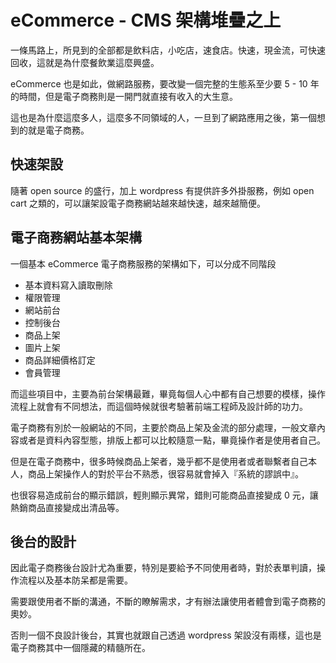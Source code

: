 # eCommerce - CMS 架構堆疊之上

一條馬路上，所見到的全部都是飲料店，小吃店，速食店。快速，現金流，可快速回收，這就是為什麼餐飲業這麼興盛。

eCommerce 也是如此，做網路服務，要改變一個完整的生態系至少要 5 - 10 年的時間，但是電子商務則是一開門就直接有收入的大生意。

這也是為什麼這麼多人，這麼多不同領域的人，一旦到了網路應用之後，第一個想到的就是電子商務。

## 快速架設

隨著 open source 的盛行，加上 wordpress 有提供許多外掛服務，例如 open cart 之類的，可以讓架設電子商務網站越來越快速，越來越簡便。

## 電子商務網站基本架構

一個基本 eCommerce 電子商務服務的架構如下，可以分成不同階段

 * 基本資料寫入讀取刪除
 * 權限管理
 * 網站前台
 * 控制後台
 * 商品上架
 * 圖片上架
 * 商品詳細價格訂定
 * 會員管理

而這些項目中，主要為前台架構最難，畢竟每個人心中都有自己想要的模樣，操作流程上就會有不同想法，而這個時候就很考驗著前端工程師及設計師的功力。

電子商務有別於一般網站的不同，主要於商品上架及金流的部分處理，一般文章內容或者是資料內容型態，排版上都可以比較隨意一點，畢竟操作者是使用者自己。

但是在電子商務中，很多時候商品上架者，幾乎都不是使用者或者聯繫者自己本人，商品上架操作人的對於平台不熟悉，很容易就會掉入『系統的謬誤中』。

也很容易造成前台的顯示錯誤，輕則顯示異常，錯則可能商品直接變成 0 元，讓熱銷商品直接變成出清品等。

## 後台的設計

因此電子商務後台設計尤為重要，特別是要給予不同使用者時，對於表單判讀，操作流程以及基本防呆都是需要。

需要跟使用者不斷的溝通，不斷的瞭解需求，才有辦法讓使用者體會到電子商務的奧妙。

否則一個不良設計後台，其實也就跟自己透過 wordpress 架設沒有兩樣，這也是電子商務其中一個隱藏的精髓所在。
